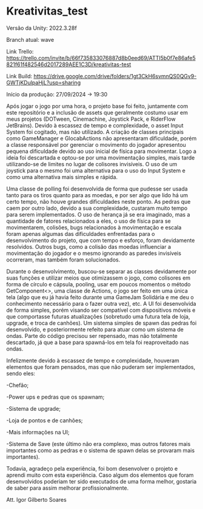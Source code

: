 # Kreativitas_test

Versão da Unity: 2022.3.28f

Branch atual: wave

Link Trello: https://trello.com/invite/b/66f735833076887d8b0eed69/ATTI5b0f7e86afe5821f61f482546d2017289AEE1C3D/kreativitas-test

Link Build: https://drive.google.com/drive/folders/1gt3CkH6svmnQS0QGv9-GWTjKDulpaHjL?usp=sharing

Início da produção: 27/09/2024 -> 19:30

Após jogar o jogo por uma hora, o projeto base foi feito, juntamente com este repositório e a inclusão de assets que geralmente costumo usar em meus projetos (DOTween, Cinemachine, Joystick Pack, e RiderFlow JetBrains). Devido à escassez de tempo e complexidade, o asset Input System foi cogitado, mas não utilizado. A criação de classes principais como GameManager e GlocabActions não apresentaram dificuldade, porém a classe responsável por gerenciar o movimento do jogador apresentou pequena dificuldade devido ao uso inicial de física para movimentar. Logo a ideia foi descartada e optou-se por uma movimentação simples, mais tarde utilizando-se de limites no lugar de colisores invisíveis. O uso de um joystick para o mesmo foi uma alternativa para o uso do Input System e como uma alternativa mais simples e rápida.

Uma classe de polling foi desenvolvida de forma que pudesse ser usada tanto para os tiros quanto para as moedas, e por ser algo que lido há um certo tempo, não houve grandes dificuldades neste ponto. As pedras que caem por outro lado, devido a sua complexidade, custaram muito tempo para serem implementados. O uso de herança já se era imaginado, mas a quantidade de fatores relacionados a eles, o uso de física para se movimentarem, colisões, bugs relacionados à movimentação e escala foram apenas algumas das dificuldades enfrentadas para o desenvolvimento do projeto, que com tempo e esforço, foram devidamente resolvidos. Outros bugs, como a colisão das moedas influenciar a movimentação do jogador e o mesmo ignorando as paredes invisíveis ocorreram, mas também foram solucionados.

Durante o desenvolvimento, buscou-se separar as classes devidamente por suas funções e utilizar meios que otimizassem o jogo, como colisores em forma de círculo e cápsula, pooling, usar em poucos momentos o método GetComponent<>, uma classe de Actions, o jogo ser feito em uma única tela (algo que eu já havia feito durante uma GameJam Solidária e me deu o conhecimento necessário para o fazer outra vez), etc. A UI foi desenvolvida de forma simples, porém visando ser compatível com dispositivos móveis e que comportasse futuras atualizações (sobretudo uma futura tela de loja, upgrade, e troca de canhões). Um sistema simples de spawn das pedras foi desenvolvido, e posteriormente refeito para atuar como um sistema de ondas. Parte do código precisou ser repensado, mas não totalmente descartado, já que a base para spawná-los em tela foi reaproveitado nas ondas.

Infelizmente devido à escassez de tempo e complexidade, houveram elementos que foram pensados, mas que não puderam ser implementados, sendo eles:

  -Chefão;

  -Power ups e pedras que os spawnam;

  -Sistema de upgrade;

  -Loja de pontos e de canhões;

  -Mais informações na UI;

  -Sistema de Save (este último não era complexo, mas outros fatores mais importantes como as pedras e o sistema de spawn delas se provaram mais importantes).


Todavia, agradeço pela experiência, foi bom desenvolver o projeto e aprendi muito com esta experiência. Caso algum dos elementos que foram desenvolvidos poderiam ter sido executados de uma forma melhor, gostaria de saber para assim melhorar profissionalmente. 

Att.
Igor Gilberto Soares
